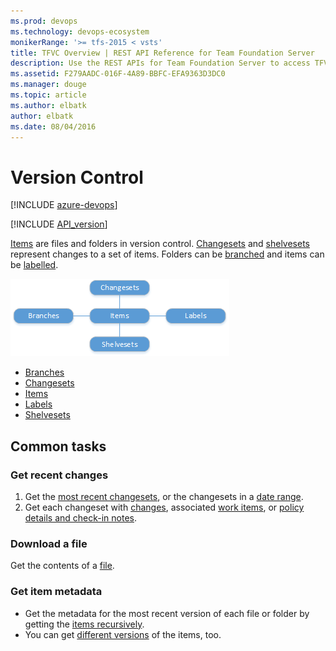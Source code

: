 ```yaml
---
ms.prod: devops
ms.technology: devops-ecosystem
monikerRange: '>= tfs-2015 < vsts'
title: TFVC Overview | REST API Reference for Team Foundation Server
description: Use the REST APIs for Team Foundation Server to access TFVC resources like changesets, shelvesets, and TFVC items.
ms.assetid: F279AADC-016F-4A89-BBFC-EFA9363D3DC0
ms.manager: douge
ms.topic: article
ms.author: elbatk
author: elbatk
ms.date: 08/04/2016
---
```


# Version Control

[!INCLUDE [azure-devops](../_data/azure-devops-message.md)]

[!INCLUDE [API_version](../_data/version.md)]



[Items](./items.md) are files and folders in version control.
[Changesets](./changesets.md) and [shelvesets](./shelvesets.md) represent changes to a set of items.
Folders can be [branched](./branches.md) and items can be [labelled](./labels.md).

![TFVC resources](./_img/tfvc-resources.png)

* [Branches](./branches.md)
* [Changesets](./changesets.md)
* [Items](./items.md)
* [Labels](./labels.md)
* [Shelvesets](./shelvesets.md)

## Common tasks

### Get recent changes

1. Get the [most recent changesets](./changesets.md#apageatatime), or the changesets in a [date range](./changesets.md#inadaterange).
2. Get each changeset with [changes](./changesets.md#withallchanges), associated [work items](./changesets.md#withworkitems), or [policy details and check-in notes](./changesets.md#withpolicydetailsandcheck-innotes).

### Download a file

Get the contents of a [file](./items.md#getafile).

### Get item metadata

- Get the metadata for the most recent version of each file or folder by getting the [items recursively](./items.md#afolderanditschildren).
- You can get [different versions](./items.md#getaspecificversion) of the items, too.


